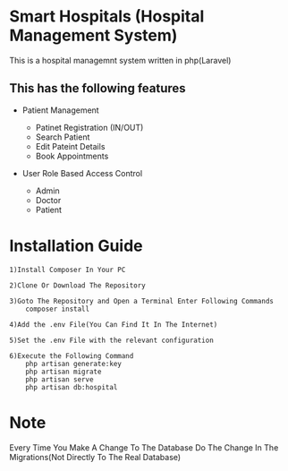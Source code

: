 # Smart Hospitals (Hospital Management System)
This is a hospital managemnt system written in php(Laravel)

## This has the following features
* Patient Management
    * Patinet Registration (IN/OUT)
    * Search Patient
    * Edit Pateint Details
    * Book Appointments

* User Role Based Access Control
    * Admin
    * Doctor
    * Patient

 
# Installation Guide
    1)Install Composer In Your PC
    
    2)Clone Or Download The Repository
    
    3)Goto The Repository and Open a Terminal Enter Following Commands 
        composer install
    
    4)Add the .env File(You Can Find It In The Internet)
    
    5)Set the .env File with the relevant configuration
    
    6)Execute the Following Command
        php artisan generate:key
        php artisan migrate
        php artisan serve
        php artisan db:hospital
    

# Note

Every Time You Make A Change To The Database Do The Change In The Migrations(Not Directly To The Real Database)


